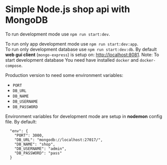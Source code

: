 # Simple Node.js shop api with MongoDB

To run development mode use `npm run start:dev`.  

To run only app development mode use `npm run start:dev:app`.  
To run only development database use `npm run start:dev:db`. By default **web gui client** (`mongo-express`) is setup on: <http://localhost:8081>. Note: To start development database You need have installed `docker` and `docker-compose`. 

Production version to need some environment variables:
  - `PORT`
  - `DB_URL`
  - `DB_NAME`
  - `DB_USERNAME`
  - `DB_PASSWORD`

 Environment variables for development mode are setup in **nodemon** config file. By default: 
```
  "env": {
    "PORT": 3000,
    "DB_URL": "mongodb://localhost:27017/",
    "DB_NAME": "shop",
    "DB_USERNAME": "admin",
    "DB_PASSWORD": "pass"
  }
```